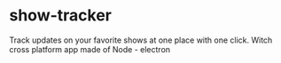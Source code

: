 # show-tracker
Track updates on your favorite shows at one place with one click. Witch cross platform app made of Node - electron
